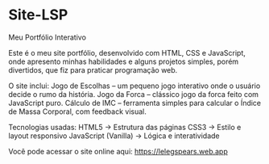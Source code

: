 # Site-LSP
Meu Portfólio Interativo

Este é o meu site portfólio, desenvolvido com HTML, CSS e JavaScript, onde apresento minhas habilidades e alguns projetos simples, porém divertidos, que fiz para praticar programação web.

O site inclui:
 Jogo de Escolhas – um pequeno jogo interativo onde o usuário decide o rumo da história.
 Jogo da Forca – clássico jogo da forca feito com JavaScript puro.
 Cálculo de IMC – ferramenta simples para calcular o Índice de Massa Corporal, com feedback visual.

Tecnologias usadas:
 HTML5 → Estrutura das páginas
 CSS3 → Estilo e layout responsivo
 JavaScript (Vanilla) → Lógica e interatividade

Você pode acessar o site online aqui:
 https://lelegspears.web.app
